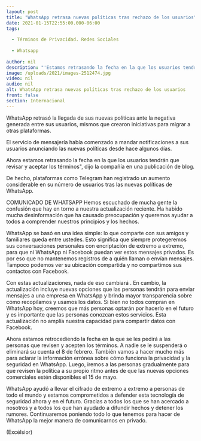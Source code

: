 ```yaml
---
layout: post
title: "WhatsApp retrasa nuevas políticas tras rechazo de los usuarios"
date: 2021-01-15T22:55:00.000-06:00
tags:
  
  - Términos de Privacidad. Redes Sociales
  
  - Whatsapp
  
author: nil
description: "'Estamos retrasando la fecha en la que los usuarios tendrán que revisar y aceptar los términos', dijo la compañía en una publicación de blog."
image: /uploads/2021/images-2512474.jpg
video: nil
audio: nil
alt: WhatsApp retrasa nuevas políticas tras rechazo de los usuarios
front: false
section: Internacional
---
```


WhatsApp retrasó la llegada de sus nuevas políticas ante la negativa generada entre sus usuarios, mismos que crearon iniciativas para migrar a otras plataformas.

El servicio de mensajería había comenzado a mandar notificaciones a sus usuarios anunciando las nuevas políticas desde hace algunos días.

Ahora estamos retrasando la fecha en la que los usuarios tendrán que revisar y aceptar los términos", dijo la compañía en una publicación de blog.

De hecho, plataformas como Telegram han registrado un aumento considerable en su número de usuarios tras las nuevas políticas de WhatsApp.

 

COMUNICADO DE WHATSAPP
Hemos escuchado de mucha gente la confusión que hay en torno a nuestra actualización reciente. Ha habido mucha desinformación que ha causado preocupación y queremos ayudar a todos a comprender nuestros principios y los hechos.

WhatsApp se basó en una idea simple: lo que comparte con sus amigos y familiares queda entre ustedes. Esto significa que siempre protegeremos sus conversaciones personales con encriptación de extremo a extremo, para que ni WhatsApp ni Facebook puedan ver estos mensajes privados. Es por eso que no mantenemos registros de a quién llaman o envían mensajes. Tampoco podemos ver su ubicación compartida y no compartimos sus contactos con Facebook.

Con estas actualizaciones, nada de eso cambiará . En cambio, la actualización incluye nuevas opciones que las personas tendrán para enviar mensajes a una empresa en WhatsApp y brinda mayor transparencia sobre cómo recopilamos y usamos los datos. Si bien no todos compran en WhatsApp hoy, creemos que más personas optarán por hacerlo en el futuro y es importante que las personas conozcan estos servicios. Esta actualización no amplía nuestra capacidad para compartir datos con Facebook.

Ahora estamos retrocediendo la fecha en la que se les pedirá a las personas que revisen y acepten los términos. A nadie se le suspenderá o eliminará su cuenta el 8 de febrero. También vamos a hacer mucho más para aclarar la información errónea sobre cómo funciona la privacidad y la seguridad en WhatsApp. Luego, iremos a las personas gradualmente para que revisen la política a su propio ritmo antes de que las nuevas opciones comerciales estén disponibles el 15 de mayo.

WhatsApp ayudó a llevar el cifrado de extremo a extremo a personas de todo el mundo y estamos comprometidos a defender esta tecnología de seguridad ahora y en el futuro. Gracias a todos los que se han acercado a nosotros y a todos los que han ayudado a difundir hechos y detener los rumores. Continuaremos poniendo todo lo que tenemos para hacer de WhatsApp la mejor manera de comunicarnos en privado.

(Excélsior)